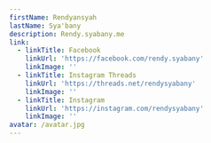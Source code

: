 ```yaml
---
firstName: Rendyansyah
lastName: Sya'bany
description: Rendy.syabany.me
link:
  - linkTitle: Facebook
    linkUrl: 'https://facebook.com/rendy.syabany'
    linkImage: ''
  - linkTitle: Instagram Threads
    linkUrl: 'https://threads.net/rendysyabany'
    linkImage: ''
  - linkTitle: Instagram
    linkUrl: 'https://instagram.com/rendysyabany'
    linkImage: ''
avatar: /avatar.jpg
---
```

































